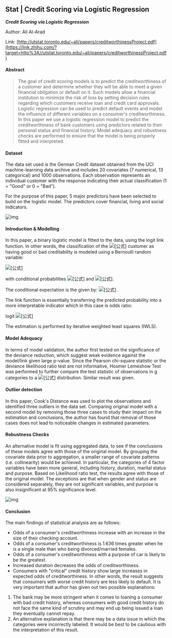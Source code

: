 ## Stat | Credit Scoring via Logistic Regression

***Credit Scoring via Logistic Regression***

Author: Ali Al-Arad

Link: [http://utstat.toronto.edu/~ali/papers/creditworthinessProject.pdf](https://link.zhihu.com/?target=http%3A//utstat.toronto.edu/~ali/papers/creditworthinessProject.pdf)

#### Abstract

> The goal of credit scoring models is to predict the creditworthiness of a customer and determine whether they will be able to meet a given financial obligation or default on it. Such models allow a financial institution to minimize the risk of loss by setting decision rules regarding which customers receive loan and credit card approvals. Logistic regression can be used to predict default events and model the influence of different variables on a consumer's creditworthiness. In this paper we use a logistic regression model to predict the creditworthiness of bank customers using predictors related to their personal status and financial history. Model adequacy and robustness checks are performed to ensure that the model is being properly fitted and interpreted.

#### Dataset

The data set used is the German Credit dataset obtained from the UCI machine-learning data archive and includes 20 covariates (7 numerical, 13 categorical) and 1000 observations. Each observation represents an individual customer with the response indicating their actual classification (1 = "Good" or 0 = "Bad"). 

For the purpose of this paper, 5 major predictors have been selected to build on the logistic model. The predictors cover financial, living and social indicators. 

![img](https://pic3.zhimg.com/80/v2-c3989f3d6ce654878902a3a1f6605c06_1440w.jpg)

#### Introduction & Modelling

In this paper, a binary logistic model is fitted to the data, using the logit link function. In other words, the classification of the ![[公式]](https://www.zhihu.com/equation?tex=i_%7Bth%7D) customer as having good or bad creditability is modeled using a Bernoulli random variable:

![[公式]](https://www.zhihu.com/equation?tex=Y_i%3D%5Cleft%5C%7B+%5Cbegin%7Baligned%7D+1+%26+%2C+%26+%5Cmbox%7Bif+the+customer+is+creditworthy%7D+%5C%5C+0+%26+%2C+%26+%5Cmbox%7Botherwise%7D+%5Cend%7Baligned%7D+%5Cright.)

with conditional probabilities ![[公式]](https://www.zhihu.com/equation?tex=P%28Y_i%3D1%7Cx_i%29%3D%5Cpi_i) and ![[公式]](https://www.zhihu.com/equation?tex=P%28Y_i%3D0%7Cx_i%29%3D1-%5Cpi_i). 

The conditional expectation is the given by: ![[公式]](https://www.zhihu.com/equation?tex=E%28Y_i%7Cx_i%29%3DP%28Y_i%3D1%7Cx_i%29%5Ctimes+1%2BP%28Y_i%3D0%7Cx_i%29%5Ctimes+0%3D%5Cpi_i) . 

The link function is essentially transferring the predicted probability into a more interpretable indicator which in this case is odds ratio: 

logit ![[公式]](https://www.zhihu.com/equation?tex=%5Cpi_i%3D%5Clog%28%5Cfrac%7B%5Cpi_i%7D%7B1-%5Cpi_i%7D%29%3Dx_i%5E%7B%27%7D%5Cbeta%3D%5Ceta_i)

The estimation is performed by iterative weighted least squares (IWLS). 

#### Model Adequacy

In terms of model validation, the author first tested on the significance of the deviance reduction, which suggest weak evidence against the model/link given large p-value. Since the Pearson chi-square statistic or the deviance likelihood ratio test are not informative, Hosmer Lemeshow Test was performed to further compare the test statistic of observations in g categories to a ![[公式]](https://www.zhihu.com/equation?tex=%5Cchi%5E2_%7Bg-2%7D) distribution. Similar result was given.

#### Outlier detection

In this paper, Cook's Distance was used to plot the observations and identified three outliers in the data set. Comparing original model with a second model by removing those three cases to study their impact on the estimation and conclusions, the author has found that removal of those cases does not lead to noticeable changes in estimated parameters. 

#### Robustness Checks

An alternative model is fit using aggregated data, to see if the conclusions of these models agree with those of the original model. By grouping the covariate data prior to aggregation, a smaller range of covariate patterns (i.e. collinearity) would be achieved. In particular, the categories of 4 factor variables have been more general, including history, duration, marital status and purpose. Based on Likelihood ratio test, the results agree with those of the original model. The exceptions are that when gender and status are considered separately, they are not significant variables, and purpose is also insignificant at 95% significance level. 

![img](https://pic4.zhimg.com/80/v2-0330cb83f1e1dd922a9435e1d9f06ab7_1440w.jpg)

#### Conclusion

The main findings of statistical analysis are as follows:

- Odds of a consumer's creditworthiness increase with an increase in the size of their checking account.
- Odds of a consumer's creditworthiness is 1.636 times greater when he is a single male than who being divorced/married females. 
- Odds of a consumer's creditworthiness with a purpose of car is likely to be the greatest.
- Increased duration decreases the odds of creditworthiness.
- Consumers with "critical" credit history show large increases in expected odds of creditworthiness. In other words, the result suggests that consumers with worse credit history are less likely to default. It is very important that author has given out two possible explanations:

1. The bank may be more stringent when it comes to loaning a consumer with bad credit history, whereas consumers with good credit history do not face the same kind of scrutiny and may end up being issued a loan they eventually cannot repay.
2. An alternative explanation is that there may be a data issue in which the categories were incorrectly labeled. It would be best to be cautious with the interpretation of this result.